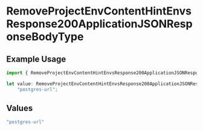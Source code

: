 # RemoveProjectEnvContentHintEnvsResponse200ApplicationJSONResponseBodyType

## Example Usage

```typescript
import { RemoveProjectEnvContentHintEnvsResponse200ApplicationJSONResponseBodyType } from "@vercel/sdk/models/operations";

let value: RemoveProjectEnvContentHintEnvsResponse200ApplicationJSONResponseBodyType =
    "postgres-url";
```

## Values

```typescript
"postgres-url"
```